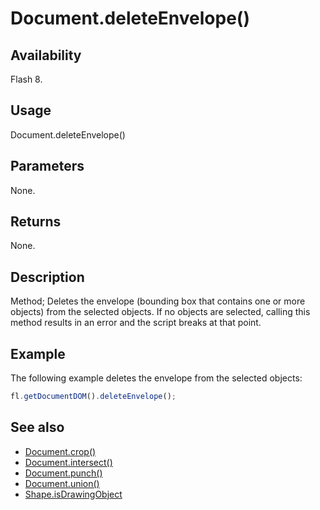 # Document.deleteEnvelope()

## Availability

Flash 8.

## Usage

Document.deleteEnvelope()

## Parameters

None.

## Returns

None.

## Description

Method; Deletes the envelope (bounding box that contains one or more objects) from the selected objects. If no objects are selected, calling this method results in an error and the script breaks at that point.

## Example

The following example deletes the envelope from the selected objects:

```javascript
fl.getDocumentDOM().deleteEnvelope();
```

## See also

- [Document.crop()](../Document_object/Document37.md)
- [Document.intersect()](../Document_object/Document97.md)
- [Document.punch()](../Document_object/Document230.md)
- [Document.union()](../Document_object/Document6120.md)
- [Shape.isDrawingObject](../Shape_object/Shape6.md)
